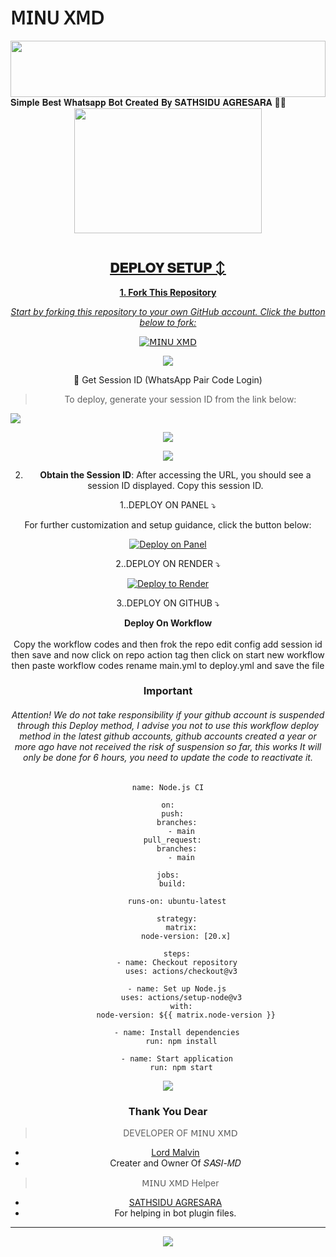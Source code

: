 # 𝖬𝖨𝖭𝖴 𝖷𝖬𝖣

<img src="https://i.imgur.com/dBaSKWF.gif" height="90" width="100%">
𝐒𝐢𝐦𝐩𝐥𝐞 𝐁𝐞𝐬𝐭 𝐖𝐡𝐚𝐭𝐬𝐚𝐩𝐩 𝐁𝐨𝐭 𝐂𝐫𝐞𝐚𝐭𝐞𝐝 𝐁𝐲 𝐒𝐀𝐓𝐇𝐒𝐈𝐃𝐔 𝐀𝐆𝐑𝐄𝐒𝐀𝐑𝐀 🌝💚
<div class = "repo" align = "center">
 
<a href = "#">
<img src = "https://files.catbox.moe/23vsck.jpeg"  width="300" height="200">
</img>
 <p align="center">
  <a href="#"><img src="http://readme-typing-svg.herokuapp.com?color=ff00ab&center=true&vCenter=true&multiline=false&lines=𝖬𝖨𝖭𝖴 𝖷𝖬𝖣+WHATSAPP+BOT" alt="">
   
## 𝐃𝐄𝐏𝐋𝐎𝐘 𝐒𝐄𝐓𝐔𝐏 ↕️

**1. Fork This Repository**

*_Start by forking this repository to your own GitHub account. Click the button below to fork:_*

  <a href="https://github.com/sathsidu99/MINU-MDfork"><img title="𝖬𝖨𝖭𝖴 𝖷𝖬𝖣" src="https://img.shields.io/badge/FORK-MINU-XMDh?color=darkblue&style=for-the-badge&logo=stackshare"></a>

<a><img src='https://i.imgur.com/LyHic3i.gif'/>

🔑 Get Session ID (WhatsApp Pair Code Login)

> To deploy, generate your session ID from the link below:
<p align="left">
  <a href="https://minu-xmd-pair.onrender.com/?">
    <img src="https://img.shields.io/badge/%F0%9F%9A%80%20GET%20PAIR%20CODE%20WEB-ffcc00?style=for-the-badge"/>
  </a>
</p>
<a><img src='https://i.imgur.com/LyHic3i.gif'/>


<a><img src='https://i.imgur.com/LyHic3i.gif'/>

2. **Obtain the Session ID**: After accessing the URL, you should see a session ID displayed. Copy this session ID.


1..DEPLOY ON PANEL ⤵️

For further customization and setup guidance, click the button below:

<div align="center">
  
  <a href="https://dashboard.katabump.com/auth/login#c4af9d">
    <img src="https://img.shields.io/badge/Deploy on Panel-28a745?style=for-the-badge" alt="Deploy on Panel"/>
  </a>
</div>
   
   
   
  2..DEPLOY ON RENDER ⤵️

[![Deploy to Render](https://render.com/images/deploy-to-render-button.svg)](https://render.com/deploy?repo=https://github.com/sathsidu99/MINU-XMD.git)


   3..DEPLOY ON GITHUB ⤵️


</details>

<b><strong><summary align="center" style="color: Yello;">Deploy On Workflow</summary></strong></b>
<p style="text-align: center; font-size: 1.2em;">
 
<h8>Copy the workflow codes and then frok the repo edit config add session id then save and now click on repo action tag then click on start new workflow then paste workflow codes rename main.yml to deploy.yml and save the file</h8>
<h3 align-"center"> Important</h3>
<h6 align-"center">Attention! We do not take responsibility if your github account is suspended through this Deploy method, I advise you not to use this workflow deploy method in the latest github accounts, github accounts created a year or more ago have not received the risk of suspension so far, this works It will only be done for 6 hours, you need to update the code to reactivate it.</h6>

```
name: Node.js CI

on:
  push:
    branches:
      - main
  pull_request:
    branches:
      - main

jobs:
  build:

    runs-on: ubuntu-latest

    strategy:
      matrix:
        node-version: [20.x]

    steps:
    - name: Checkout repository
      uses: actions/checkout@v3

    - name: Set up Node.js
      uses: actions/setup-node@v3
      with:
        node-version: ${{ matrix.node-version }}

    - name: Install dependencies
      run: npm install

    - name: Start application
      run: npm start
```
<a><img src='https://i.imgur.com/LyHic3i.gif'/>

### Thank You Dear

> DEVELOPER OF 𝖬𝖨𝖭𝖴 𝖷𝖬𝖣
- [Lord Malvin ](https://github.com/sathsidu99)
- Creater and Owner Of 𝑆𝐴𝑆𝐼-𝑀𝐷

> 𝖬𝖨𝖭𝖴 𝖷𝖬𝖣 Helper
- [SATHSIDU AGRESARA](https://github.com/sathsidu99)
- For helping in bot plugin files.
---
<a><img src='https://i.imgur.com/LyHic3i.gif'/>
